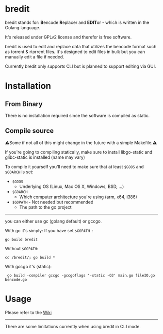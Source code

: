 

# bredit


bredit stands for: **B**encode **R**eplacer and **EDIT**or  - which is written in the Golang language.

It's released under GPLv2 license and therefor is free software.

bredit is used to edit and replace data that utilizes the bencode format such as torrent & rtorrent files.
It's designed to edit files in bulk but you can manually edit a file if needed.

Currently bredit only supports CLI but is planned to support editing via GUI.


# Installation

## From Binary
There is no installation required since the software is compiled as static.

## Compile source
⚠Some if not all of this might change in the future with a simple Makefile.⚠

If you're going to compiling statically, make sure to install libgo-static and glibc-static is installed (name may vary)

To compile it yourself you'll need to make sure that at least `$GOOS` and `$GOARCH` is set:
- `$GOOS`
	* Underlying OS (Linux, Mac OS X, Windows, BSD, ...)
- `$GOARCH`
	* Which computer architecture you're using (arm, x64, i386)
- `$GOPATH` - Not needed but recommended
	* The path to the go project

---
you can either use gc (golang default) or gccgo. 

With gc it's simply:
If you have set `$GOPATH `:

`go build bredit` 

Without `$GOPATH`:

`cd /bredit/; go build *`

With gccgo it's (static):

` go build -compiler gccgo -gccgoflags '-static -O3' main.go fileIO.go bencode.go`


# Usage
Please refer to the [Wiki](https://github.com/piperun/bredit/wiki/)
      
---
There are some limitations currently when using bredit in CLI mode.
